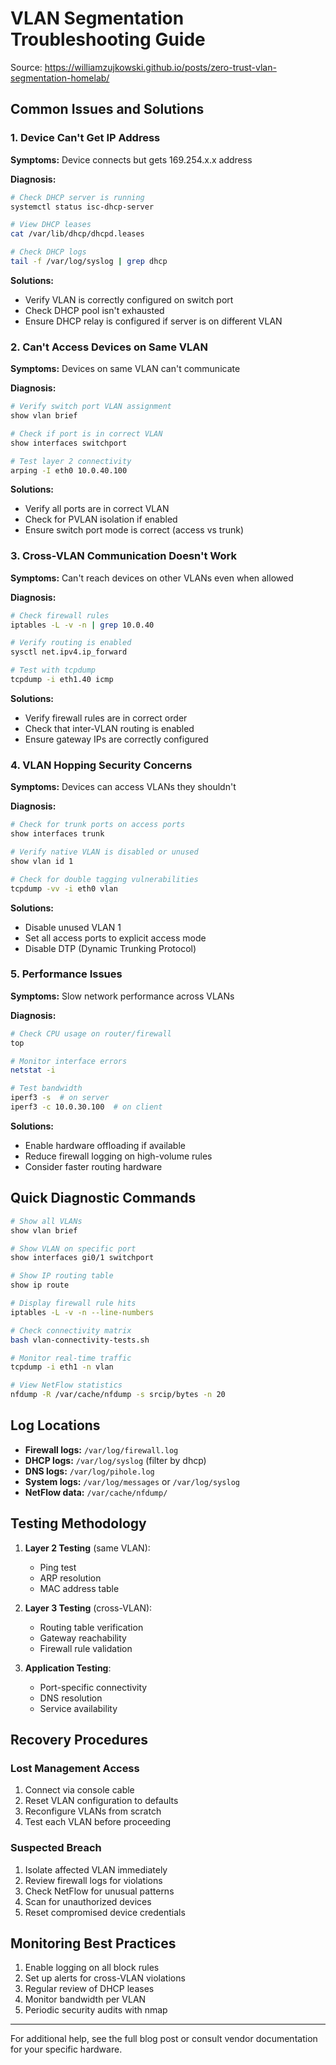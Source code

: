 # VLAN Segmentation Troubleshooting Guide

Source: https://williamzujkowski.github.io/posts/zero-trust-vlan-segmentation-homelab/

## Common Issues and Solutions

### 1. Device Can't Get IP Address

**Symptoms:** Device connects but gets 169.254.x.x address

**Diagnosis:**
```bash
# Check DHCP server is running
systemctl status isc-dhcp-server

# View DHCP leases
cat /var/lib/dhcp/dhcpd.leases

# Check DHCP logs
tail -f /var/log/syslog | grep dhcp
```

**Solutions:**
- Verify VLAN is correctly configured on switch port
- Check DHCP pool isn't exhausted
- Ensure DHCP relay is configured if server is on different VLAN

### 2. Can't Access Devices on Same VLAN

**Symptoms:** Devices on same VLAN can't communicate

**Diagnosis:**
```bash
# Verify switch port VLAN assignment
show vlan brief

# Check if port is in correct VLAN
show interfaces switchport

# Test layer 2 connectivity
arping -I eth0 10.0.40.100
```

**Solutions:**
- Verify all ports are in correct VLAN
- Check for PVLAN isolation if enabled
- Ensure switch port mode is correct (access vs trunk)

### 3. Cross-VLAN Communication Doesn't Work

**Symptoms:** Can't reach devices on other VLANs even when allowed

**Diagnosis:**
```bash
# Check firewall rules
iptables -L -v -n | grep 10.0.40

# Verify routing is enabled
sysctl net.ipv4.ip_forward

# Test with tcpdump
tcpdump -i eth1.40 icmp
```

**Solutions:**
- Verify firewall rules are in correct order
- Check that inter-VLAN routing is enabled
- Ensure gateway IPs are correctly configured

### 4. VLAN Hopping Security Concerns

**Symptoms:** Devices can access VLANs they shouldn't

**Diagnosis:**
```bash
# Check for trunk ports on access ports
show interfaces trunk

# Verify native VLAN is disabled or unused
show vlan id 1

# Check for double tagging vulnerabilities
tcpdump -vv -i eth0 vlan
```

**Solutions:**
- Disable unused VLAN 1
- Set all access ports to explicit access mode
- Disable DTP (Dynamic Trunking Protocol)

### 5. Performance Issues

**Symptoms:** Slow network performance across VLANs

**Diagnosis:**
```bash
# Check CPU usage on router/firewall
top

# Monitor interface errors
netstat -i

# Test bandwidth
iperf3 -s  # on server
iperf3 -c 10.0.30.100  # on client
```

**Solutions:**
- Enable hardware offloading if available
- Reduce firewall logging on high-volume rules
- Consider faster routing hardware

## Quick Diagnostic Commands

```bash
# Show all VLANs
show vlan brief

# Show VLAN on specific port
show interfaces gi0/1 switchport

# Show IP routing table
show ip route

# Display firewall rule hits
iptables -L -v -n --line-numbers

# Check connectivity matrix
bash vlan-connectivity-tests.sh

# Monitor real-time traffic
tcpdump -i eth1 -n vlan

# View NetFlow statistics
nfdump -R /var/cache/nfdump -s srcip/bytes -n 20
```

## Log Locations

- **Firewall logs:** `/var/log/firewall.log`
- **DHCP logs:** `/var/log/syslog` (filter by dhcp)
- **DNS logs:** `/var/log/pihole.log`
- **System logs:** `/var/log/messages` or `/var/log/syslog`
- **NetFlow data:** `/var/cache/nfdump/`

## Testing Methodology

1. **Layer 2 Testing** (same VLAN):
   - Ping test
   - ARP resolution
   - MAC address table

2. **Layer 3 Testing** (cross-VLAN):
   - Routing table verification
   - Gateway reachability
   - Firewall rule validation

3. **Application Testing**:
   - Port-specific connectivity
   - DNS resolution
   - Service availability

## Recovery Procedures

### Lost Management Access

1. Connect via console cable
2. Reset VLAN configuration to defaults
3. Reconfigure VLANs from scratch
4. Test each VLAN before proceeding

### Suspected Breach

1. Isolate affected VLAN immediately
2. Review firewall logs for violations
3. Check NetFlow for unusual patterns
4. Scan for unauthorized devices
5. Reset compromised device credentials

## Monitoring Best Practices

1. Enable logging on all block rules
2. Set up alerts for cross-VLAN violations
3. Regular review of DHCP leases
4. Monitor bandwidth per VLAN
5. Periodic security audits with nmap

---

For additional help, see the full blog post or consult vendor documentation for your specific hardware.
